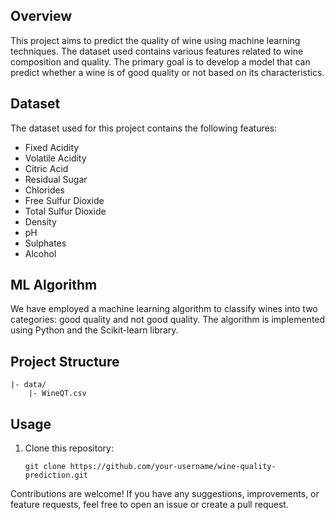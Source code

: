 ## Overview
This project aims to predict the quality of wine using machine learning techniques. The dataset used contains various features related to wine composition and quality. The primary goal is to develop a model that can predict whether a wine is of good quality or not based on its characteristics.

## Dataset
The dataset used for this project contains the following features:
- Fixed Acidity
- Volatile Acidity
- Citric Acid
- Residual Sugar
- Chlorides
- Free Sulfur Dioxide
- Total Sulfur Dioxide
- Density
- pH
- Sulphates
- Alcohol

## ML Algorithm
We have employed a machine learning algorithm to classify wines into two categories: good quality and not good quality. The algorithm is implemented using Python and the Scikit-learn library.

## Project Structure
```
|- data/
    |- WineQT.csv        

```

## Usage
1. Clone this repository:
   ```
   git clone https://github.com/your-username/wine-quality-prediction.git
   ```




Contributions are welcome! If you have any suggestions, improvements, or feature requests, feel free to open an issue or create a pull request.
